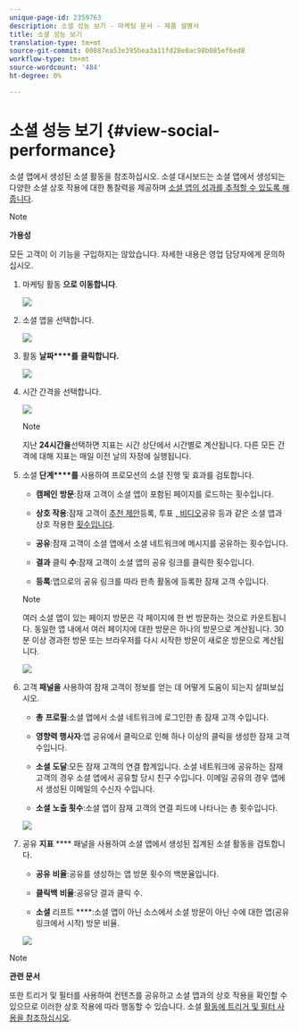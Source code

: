 ```yaml
---
unique-page-id: 2359763
description: 소셜 성능 보기 - 마케팅 문서 - 제품 설명서
title: 소셜 성능 보기
translation-type: tm+mt
source-git-commit: 00887ea53e395bea3a11fd28e0ac98b085ef6ed8
workflow-type: tm+mt
source-wordcount: '484'
ht-degree: 0%

---
```



# 소셜 성능 보기 {#view-social-performance}

소셜 앱에서 생성된 소셜 활동을 참조하십시오. 소셜 대시보드는 소셜 앱에서 생성되는 다양한 소셜 상호 작용에 대한 통찰력을 제공하며 [소셜 앱의 성과를 추적할 수 있도록 해줍니다](http://docs.marketo.com/display/docs/social).

>[!NOTE]
>
>**가용성**
>
>모든 고객이 이 기능을 구입하지는 않았습니다. 자세한 내용은 영업 담당자에게 문의하십시오.

1. 마케팅 활동 **으로 이동합니다**.

   ![](assets/login-marketing-activities.png)

1. 소셜 앱을 선택합니다.

   ![](assets/image2014-9-23-17-3a10-3a13.png)

1. 활동 **날짜****를** **클릭합니다.**

   ![](assets/image2014-9-23-17-3a10-3a22.png)

1. 시간 간격을 선택합니다.

   ![](assets/image2014-9-23-17-3a10-3a35.png)

   >[!NOTE]
   >
   >지난 **24시간을**&#x200B;선택하면 지표는 시간 상단에서 시간별로 계산됩니다. 다른 모든 간격에 대해 지표는 매일 이전 날의 자정에 실행됩니다.

1. 소셜 **단계****를** 사용하여 프로모션의 소셜 진행 및 효과를 검토합니다.

   * **캠페인** **방문**:잠재 고객이 소셜 앱이 포함된 페이지를 로드하는 횟수입니다.

   * **상호 작용**:잠재 고객이 [추천 제안](../../../../product-docs/demand-generation/social/referral-offers/create-a-referral-offer.md)등록, 투표 [, 비디오](../../../../product-docs/demand-generation/social/creating-a-poll/create-a-poll.md)공유 등과 같은 소셜 앱과 상호 작용한 [횟수입니다](../../../../product-docs/demand-generation/landing-pages/free-form-landing-pages/add-a-video-to-a-free-form-landing-page.md).

   * **공유**:잠재 고객이 소셜 앱에서 소셜 네트워크에 메시지를 공유하는 횟수입니다.
   * **결과** 클릭 **수**:잠재 고객이 소셜 앱의 공유 링크를 클릭한 횟수입니다.

   * **등록**:앱으로의 공유 링크를 따라 판촉 활동에 등록한 잠재 고객 수입니다.
   >[!NOTE]
   >
   >여러 소셜 앱이 있는 페이지 방문은 각 페이지에 한 번 방문하는 것으로 카운트됩니다. 동일한 앱 내에서 여러 페이지에 대한 방문은 하나의 방문으로 계산됩니다. 30분 이상 경과한 방문 또는 브라우저를 다시 시작한 방문이 새로운 방문으로 계산됩니다.

   ![](assets/image2014-9-23-17-3a11-3a16.png)

1. 고객 **패널을** 사용하여 잠재 고객이 정보를 얻는 데 어떻게 도움이 되는지 살펴보십시오.

   * **총** **프로필**:소셜 앱에서 소셜 네트워크에 로그인한 총 잠재 고객 수입니다.

   * **영향력 행사자**:앱 공유에서 클릭으로 인해 하나 이상의 클릭을 생성한 잠재 고객 수입니다.
   * **소셜** **도달**:모든 잠재 고객의 연결 합계입니다. 소셜 네트워크에 공유하는 잠재 고객의 경우 소셜 앱에서 공유할 당시 친구 수입니다. 이메일 공유의 경우 앱에서 생성된 이메일의 수신자 수입니다.

   * **소셜** **노출 횟수**:소셜 앱이 잠재 고객의 연결 피드에 나타나는 총 횟수입니다.

   ![](assets/image2014-9-23-17-3a11-3a26.png)

1. 공유 **지표** **** 패널을 사용하여 소셜 앱에서 생성된 집계된 소셜 활동을 검토합니다.

   * **공유** **비율**:공유를 생성하는 앱 방문 횟수의 백분율입니다.

   * **클릭백** **비율**:공유당 결과 클릭 수.

   * **소셜** 리프트 ****:소셜 앱이 아닌 소스에서 소셜 방문이 아닌 수에 대한 앱(공유 링크에서 시작) 방문 비율.

   ![](assets/image2014-9-23-17-3a11-3a35.png)

>[!NOTE]
>
>**관련 문서**
>
>또한 트리거 및 필터를 사용하여 컨텐츠를 공유하고 소셜 앱과의 상호 작용을 확인할 수 있으므로 이러한 상호 작용에 따라 행동할 수 있습니다. 소셜 [활동에 트리거 및 필터 사용을 참조하십시오](triggers-and-filters-for-social-activities.md).

